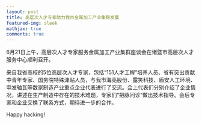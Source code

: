 ```yaml
---
layout: post
title: 高层次人才专家助力我市金属加工产业集群发展
featured-img: sleek
mathjax: true
comments: true
---
```



6月21日上午，高层次人才专家服务金属加工产业集群座谈会在诸暨市高层次人才服务中心顺利召开。

来自我省高校的5位高层次人才专家，包括“151人才工程”培养人员、省有突出贡献中青年专家、国务院特殊津贴人员，与我市海亮股份、露笑科技、盾安人工环境、申发轴瓦等数家制造产业重点企业代表进行了交流。会上代表们分别介绍了企业情况，讲述在生产制造中存在的技术难题，专家们“把脉问诊”做出技术指导。会后专家和企业交换了联系方式，期待进一步的合作。


Happy hacking!
